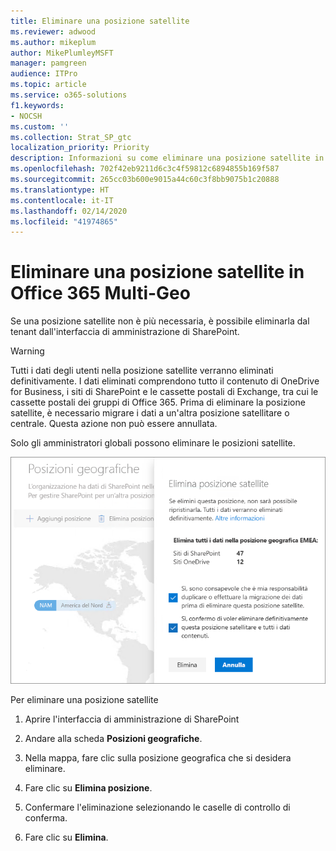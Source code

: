 ```yaml
---
title: Eliminare una posizione satellite
ms.reviewer: adwood
ms.author: mikeplum
author: MikePlumleyMSFT
manager: pamgreen
audience: ITPro
ms.topic: article
ms.service: o365-solutions
f1.keywords:
- NOCSH
ms.custom: ''
ms.collection: Strat_SP_gtc
localization_priority: Priority
description: Informazioni su come eliminare una posizione satellite in Office 365 Multi-Geo.
ms.openlocfilehash: 702f42eb9211d6c3c4f59812c6894855b169f587
ms.sourcegitcommit: 265cc03b600e9015a44c60c3f8bb9075b1c20888
ms.translationtype: HT
ms.contentlocale: it-IT
ms.lasthandoff: 02/14/2020
ms.locfileid: "41974865"
---
```

# <a name="delete-a-satellite-location-in-office-365-multi-geo"></a>Eliminare una posizione satellite in Office 365 Multi-Geo

Se una posizione satellite non è più necessaria, è possibile eliminarla dal tenant dall'interfaccia di amministrazione di SharePoint.

> [!WARNING]
> Tutti i dati degli utenti nella posizione satellite verranno eliminati definitivamente. I dati eliminati comprendono tutto il contenuto di OneDrive for Business, i siti di SharePoint e le cassette postali di Exchange, tra cui le cassette postali dei gruppi di Office 365. Prima di eliminare la posizione satellite, è necessario migrare i dati a un'altra posizione satellitare o centrale. Questa azione non può essere annullata.

Solo gli amministratori globali possono eliminare le posizioni satellite.

![Schermata dell’interfaccia di amministrazione multi-geo che mostra l’eliminazione di una posizione geografica nell'interfaccia utente](media/multi-geo-delete-satellite-location.png)

Per eliminare una posizione satellite

1. Aprire l'interfaccia di amministrazione di SharePoint

2. Andare alla scheda **Posizioni geografiche**.

3. Nella mappa, fare clic sulla posizione geografica che si desidera eliminare.

4. Fare clic su **Elimina posizione**.

5. Confermare l'eliminazione selezionando le caselle di controllo di conferma.

6. Fare clic su **Elimina**.
